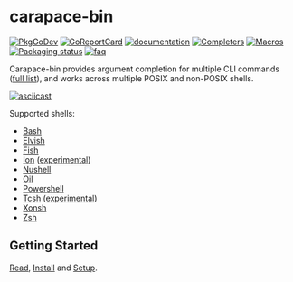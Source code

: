 # carapace-bin

[![PkgGoDev](https://pkg.go.dev/badge/github.com/carapace-sh/carapace-bin/pkg/actions)](https://pkg.go.dev/github.com/carapace-sh/carapace-bin/pkg/actions)
[![GoReportCard](https://goreportcard.com/badge/github.com/carapace-sh/carapace-bin)](https://goreportcard.com/report/github.com/carapace-sh/carapace-bin)
[![documentation](https://img.shields.io/badge/&zwnj;-documentation-blue?logo=gitbook)](https://carapace-sh.github.io/carapace-bin/)
[![Completers](https://carapace-sh.github.io/carapace-bin/badge.svg)](https://carapace-sh.github.io/carapace-bin/completers.html)
[![Macros](https://carapace-sh.github.io/carapace-bin/macros-badge.svg)](https://carapace-sh.github.io/carapace-bin/spec/macros.html)
[![Packaging status](https://repology.org/badge/tiny-repos/carapace.svg)](https://repology.org/project/carapace/versions)
[![faq](https://img.shields.io/badge/discussions-faq-white)](https://github.com/orgs/carapace-sh/discussions?discussions_q=label%3Afaq)

Carapace-bin provides argument completion for multiple CLI commands ([full list](https://carapace-sh.github.io/carapace-bin/completers.html)), and works across multiple POSIX and non-POSIX shells.

[![asciicast](https://asciinema.org/a/533283.svg)](https://asciinema.org/a/533283)

Supported shells:
- [Bash](https://www.gnu.org/software/bash/)
- [Elvish](https://elv.sh/)
- [Fish](https://fishshell.com/)
- [Ion](https://doc.redox-os.org/ion-manual/) ([experimental](https://github.com/carapace-sh/carapace/issues/88))
- [Nushell](https://www.nushell.sh/)
- [Oil](http://www.oilshell.org/)
- [Powershell](https://microsoft.com/powershell)
- [Tcsh](https://www.tcsh.org/) ([experimental](https://github.com/carapace-sh/carapace/issues/331))
- [Xonsh](https://xon.sh/)
- [Zsh](https://www.zsh.org/)

## Getting Started

[Read], [Install] and [Setup].

[Read]:https://pixi.carapace.sh
[Install]:https://carapace-sh.github.io/carapace-bin/install.html
[Setup]:https://carapace-sh.github.io/carapace-bin/setup.html
